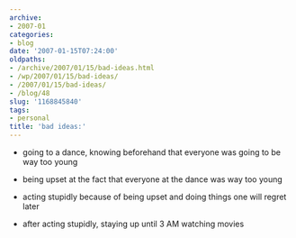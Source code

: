 ```yaml
---
archive:
- 2007-01
categories:
- blog
date: '2007-01-15T07:24:00'
oldpaths:
- /archive/2007/01/15/bad-ideas.html
- /wp/2007/01/15/bad-ideas/
- /2007/01/15/bad-ideas/
- /blog/48
slug: '1168845840'
tags:
- personal
title: 'bad ideas:'
---
```


- going to a dance, knowing beforehand that everyone was going to be way
  too young  

- being upset at the fact that everyone at the dance was way too young  

- acting stupidly because of being upset and doing things one will regret
  later  

- after acting stupidly, staying up until 3 AM watching movies


